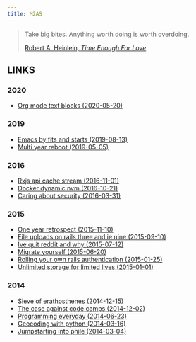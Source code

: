```yaml
---
title: M2AS
---
```


> Take big bites. Anything worth doing is worth overdoing.
>
> [Robert A. Heinlein, <em>Time Enough For Love</em>][quote-cite]

[quote-cite]: https://en.wikipedia.org/wiki/Lazarus_Long#Time_Enough_for_Love

## LINKS

### 2020

- [Org mode text blocks (2020-05-20)](posts/2020-05-20-org-mode-text-blocks.html)

### 2019

- [Emacs by fits and starts (2019-08-13)](posts/2019-08-13-emacs-by-fits-and-starts.html)
- [Multi year reboot (2019-05-05)](posts/2019-05-05-multi-year-reboot.html)

### 2016

- [Rxjs api cache stream (2016-11-01)](posts/2016-11-01-rxjs-api-cache-stream.html)
- [Docker dynamic nvm (2016-10-21)](posts/2016-10-21-docker-dynamic-nvm.html)
- [Caring about security (2016-03-31)](posts/2016-03-31-caring-about-security.html)

### 2015

- [One year retrospect (2015-11-10)](posts/2015-11-10-one-year-retrospect.html)
- [File uploads on rails three and ie nine (2015-09-10)](posts/2015-09-10-file-uploads-on-rails-three-and-ie-nine.html)
- [Ive quit reddit and why (2015-07-12)](posts/2015-07-12-Ive-quit-reddit-and-why.html)
- [Migrate yourself (2015-06-20)](posts/2015-06-20-migrate-yourself.html)
- [Rolling your own rails authentication (2015-01-25)](posts/2015-01-25-rolling-your-own-rails-authentication.html)
- [Unlimited storage for limited lives (2015-01-01)](posts/2015-01-01-unlimited-storage-for-limited-lives.html)

### 2014

- [Sieve of erathosthenes (2014-12-15)](posts/2014-12-15-sieve-of-erathosthenes.html)
- [The case against code camps (2014-12-02)](posts/2014-12-02-the-case-against-code-camps.html)
- [Programming everyday (2014-06-23)](posts/2014-06-23-programming-everyday.html)
- [Geocoding with python (2014-03-16)](posts/2014-03-16-geocoding-with-python.html)
- [Jumpstarting into phile (2014-03-04)](posts/2014-03-04-jumpstarting-into-phile.html)
